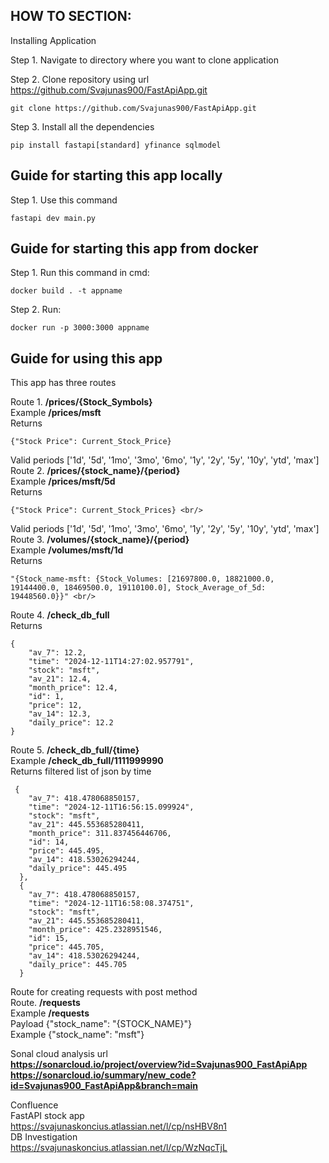 ## HOW TO SECTION:

Installing Application <br/>

Step 1. Navigate to directory where you want to clone application <br/>
   
Step 2. Clone repository using url https://github.com/Svajunas900/FastApiApp.git <br/>
````
git clone https://github.com/Svajunas900/FastApiApp.git
````
Step 3. Install all the dependencies
````
pip install fastapi[standard] yfinance sqlmodel
````

    
 ## Guide for starting this app locally
   
Step 1. Use this command 
````
fastapi dev main.py
````

## Guide for starting this app from docker <br/>

Step 1. Run this command in cmd:
````
docker build . -t appname
````
Step 2. Run:
````
docker run -p 3000:3000 appname 
````
## Guide for using this app <br/>

This app has three routes <br/> 

Route 1.  **/prices/{Stock_Symbols}** <br/>
Example   **/prices/msft** <br/>
Returns 
````
{"Stock Price": Current_Stock_Price}
````
Valid periods ['1d', '5d', '1mo', '3mo', '6mo', '1y', '2y', '5y', '10y', 'ytd', 'max'] <br/>
Route 2.  **/prices/{stock_name}/{period}** <br/>
Example   **/prices/msft/5d** <br/>
Returns 
````
{"Stock Price": Current_Stock_Prices} <br/>
````
Valid periods ['1d', '5d', '1mo', '3mo', '6mo', '1y', '2y', '5y', '10y', 'ytd', 'max'] <br/>
Route 3. **/volumes/{stock_name}/{period}** <br/>
Example  **/volumes/msft/1d** <br/>
Returns 
````
"{Stock_name-msft: {Stock_Volumes: [21697800.0, 18821000.0, 19144400.0, 18469500.0, 19110100.0], Stock_Average_of_5d: 19448560.0}}" <br/>
````

Route 4. **/check_db_full** <br/>
Returns 
````
{
    "av_7": 12.2,
    "time": "2024-12-11T14:27:02.957791",
    "stock": "msft",
    "av_21": 12.4,
    "month_price": 12.4,
    "id": 1,
    "price": 12,
    "av_14": 12.3,
    "daily_price": 12.2
}
````
Route 5. **/check_db_full/{time}** <br/>
Example **/check_db_full/1111999990** <br/>
Returns filtered list of json by time
````
 {
    "av_7": 418.478068850157,
    "time": "2024-12-11T16:56:15.099924",
    "stock": "msft",
    "av_21": 445.553685280411,
    "month_price": 311.837456446706,
    "id": 14,
    "price": 445.495,
    "av_14": 418.53026294244,
    "daily_price": 445.495
  },
  {
    "av_7": 418.478068850157,
    "time": "2024-12-11T16:58:08.374751",
    "stock": "msft",
    "av_21": 445.553685280411,
    "month_price": 425.2328951546,
    "id": 15,
    "price": 445.705,
    "av_14": 418.53026294244,
    "daily_price": 445.705
  }
````
Route for creating requests with post method <br/>
Route. **/requests** <br/>
Example **/requests** <br/>
Payload {"stock_name": "{STOCK_NAME}"} <br/>
Example {"stock_name": "msft"} <br/>

Sonal cloud analysis url <br/>
**https://sonarcloud.io/project/overview?id=Svajunas900_FastApiApp** <br/>
**https://sonarcloud.io/summary/new_code?id=Svajunas900_FastApiApp&branch=main** <br/>

Confluence <br/>
FastAPI stock app <br/>
https://svajunaskoncius.atlassian.net/l/cp/nsHBV8n1 <br/>
DB Investigation <br/>
https://svajunaskoncius.atlassian.net/l/cp/WzNqcTjL <br/>
